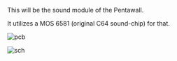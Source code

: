 This will be the sound module of the Pentawall.


It utilizes a MOS 6581 (original C64 sound-chip) for that.


![pcb](https://raw.github.com/sebseb7/SidModule/master/sidModule.png)

![sch](https://raw.github.com/sebseb7/SidModule/master/sidModule_sch.png)
